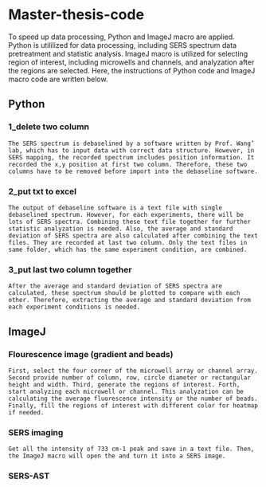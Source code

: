 # Master-thesis-code

To speed up data processing, Python and ImageJ macro are applied. Python is utililized for data processing, including SERS spectrum data pretreatment and statistic analysis. ImageJ macro is utilized for selecting region of interest, including microwells and channels, and analyzation after the regions are selected. Here, the instructions of Python code and ImageJ macro code are written below.

## Python
### 1_delete two column
	The SERS spectrum is debaselined by a software written by Prof. Wang’ lab, which has to input data with correct data structure. However, in SERS mapping, the recorded spectrum includes position information. It recorded the x,y position at first two column. Therefore, these two columns have to be removed before import into the debaseline software. 

### 2_put txt to excel
	The output of debaseline software is a text file with single debaselined spectrum. However, for each experiments, there will be lots of SERS spectra. Combining these text file together for further statistic analyzation is needed. Also, the average and standard deviation of SERS spectra are also calculated after combining the text files. They are recorded at last two column. Only the text files in same folder, which has the same experiment condition, are combined.

### 3_put last two column together
	After the average and standard deviation of SERS spectra are calculated, these spectrum should be plotted to compare with each other. Therefore, extracting the average and standard deviation from each experiment conditions is needed.

## ImageJ
### Flourescence image (gradient and beads)
	First, select the four corner of the microwell array or channel array. Second provide number of column, row, circle diameter or rectangular height and width. Third, generate the regions of interest. Forth, start analyzing each microwell or channel. This analyzation can be calculating the average fluorescence intensity or the number of beads. Finally, fill the regions of interest with different color for heatmap if needed.

### SERS imaging
	Get all the intensity of 733 cm-1 peak and save in a text file. Then, the ImageJ macro will open the and turn it into a SERS image.

### SERS-AST



